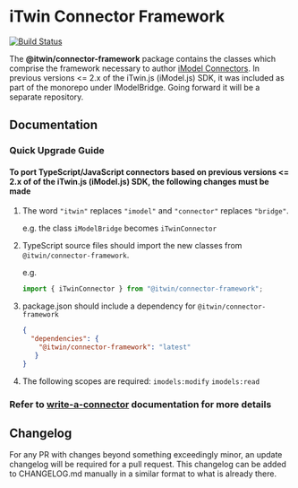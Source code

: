 # iTwin Connector Framework

[![Build Status](https://bentleycs.visualstudio.com/iModelTechnologies/_apis/build/status/iTwin%20Connector%20Frameworks/iTwin.connector-framework?repoName=iTwin%2Fconnector-framework&branchName=main)](https://bentleycs.visualstudio.com/iModelTechnologies/_build/latest?definitionId=5669&repoName=iTwin%2Fconnector-framework&branchName=main)

The **@itwin/connector-framework** package contains the classes which comprise the framework necessary to author [iModel Connectors](https://www.itwinjs.org/learning/imodel-connectors/#imodel-connectors).
    In previous versions <= 2.x of the iTwin.js (iModel.js) SDK, it was included as part of the monorepo under IModelBridge.  Going forward it will be a separate repository.

## Documentation

### Quick Upgrade Guide

#### To port TypeScript/JavaScript connectors based on previous versions <= 2.x of of the iTwin.js (iModel.js) SDK, the following changes must be made

1. The word `"itwin"` replaces `"imodel"` and `"connector"` replaces `"bridge"`.

    e.g. the class `iModelBridge` becomes `iTwinConnector`

2. TypeScript source files should import the new classes from `@itwin/connector-framework`.  

    e.g.

    ``` javascript
    import { iTwinConnector } from "@itwin/connector-framework";
    ```

3. package.json should include a dependency for `@itwin/connector-framework`

    ``` json
    {
      "dependencies": {
        "@itwin/connector-framework": "latest"
       }
    }
    ```

4. The following scopes are required: `imodels:modify` `imodels:read`

### Refer to [write-a-connector](https://www.itwinjs.org/learning/writeaconnector/) documentation for more details

## Changelog

For any PR with changes beyond something exceedingly minor, an update changelog will be required for a pull request. This changelog can be added to CHANGELOG.md manually in a similar format to what is already there.
